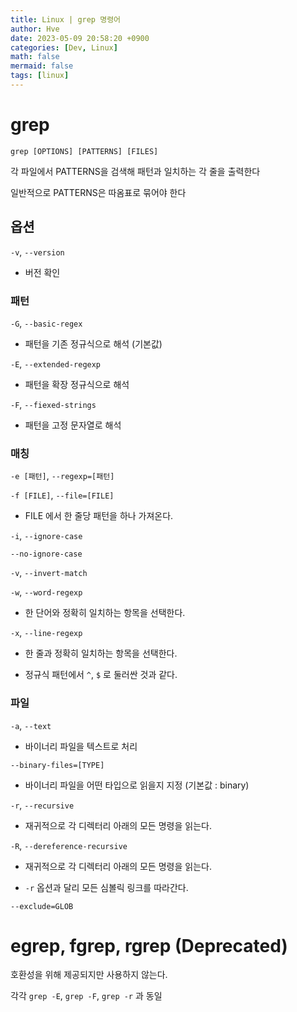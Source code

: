 ```yaml
---
title: Linux | grep 명령어
author: Hve
date: 2023-05-09 20:58:20 +0900
categories: [Dev, Linux]
math: false
mermaid: false
tags: [linux]
---
```


# grep

`grep [OPTIONS] [PATTERNS] [FILES]`

각 파일에서 PATTERNS을 검색해 패턴과 일치하는 각 줄을 출력한다

일반적으로 PATTERNS은 따옴표로 묶어야 한다

## 옵션

`-v`, `--version` 

- 버전 확인

### 패턴

`-G`, `--basic-regex`

- 패턴을 기존 정규식으로 해석 (기본값)

`-E`, `--extended-regexp`

- 패턴을 확장 정규식으로 해석

`-F`, `--fiexed-strings`

- 패턴을 고정 문자열로 해석

### 매칭

`-e [패턴]`, `--regexp=[패턴]`

`-f [FILE]`, `--file=[FILE]`

- FILE 에서 한 줄당 패턴을 하나 가져온다.


`-i`, `--ignore-case`

`--no-ignore-case`

`-v`, `--invert-match`

`-w`, `--word-regexp`

- 한 단어와 정확히 일치하는 항목을 선택한다.

`-x`, `--line-regexp`

- 한 줄과 정확히 일치하는 항목을 선택한다.

- 정규식 패턴에서 `^`, `$` 로 둘러싼 것과 같다.

### 파일

`-a`, `--text`

- 바이너리 파일을 텍스트로 처리

`--binary-files=[TYPE]`

- 바이너리 파일을 어떤 타입으로 읽을지 지정 (기본값 : binary)

`-r`, `--recursive`

- 재귀적으로 각 디렉터리 아래의 모든 명령을 읽는다.

`-R`, `--dereference-recursive`

- 재귀적으로 각 디렉터리 아래의 모든 명령을 읽는다.

- `-r` 옵션과 달리 모든 심볼릭 링크를 따라간다.


`--exclude=GLOB`

# egrep, fgrep, rgrep (Deprecated)

호환성을 위해 제공되지만 사용하지 않는다.

각각 `grep -E`, `grep -F`, `grep -r` 과 동일
